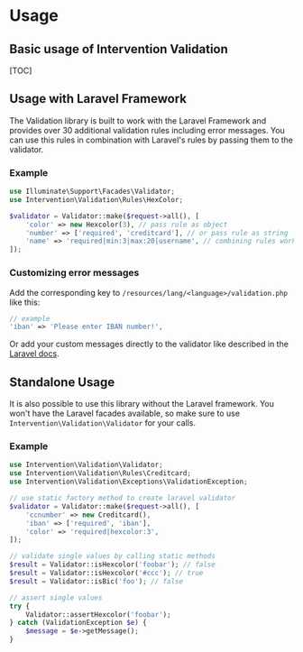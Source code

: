 # Usage
## Basic usage of Intervention Validation

[TOC]

## Usage with Laravel Framework

The Validation library is built to work with the Laravel Framework and provides over 30 additional validation rules including error messages. You can use this rules in combination with Laravel's rules by passing them to the validator.

### Example

```php
use Illuminate\Support\Facades\Validator;
use Intervention\Validation\Rules\HexColor;

$validator = Validator::make($request->all(), [
    'color' => new Hexcolor(3), // pass rule as object
    'number' => ['required', 'creditcard'], // or pass rule as string
    'name' => 'required|min:3|max:20|username', // combining rules works as well
]);
```

### Customizing error messages

Add the corresponding key to `/resources/lang/<language>/validation.php` like this:

```php
// example
'iban' => 'Please enter IBAN number!',
```

Or add your custom messages directly to the validator like described in the [Laravel docs](https://laravel.com/docs/8.x/validation#manual-customizing-the-error-messages).


## Standalone Usage

It is also possible to use this library without the Laravel framework. You won't have the Laravel facades available, so make sure to use `Intervention\Validation\Validator` for your calls.

### Example

```php
use Intervention\Validation\Validator;
use Intervention\Validation\Rules\Creditcard;
use Intervention\Validation\Exceptions\ValidationException;

// use static factory method to create laravel validator
$validator = Validator::make($request->all(), [
    'ccnumber' => new Creditcard(),
    'iban' => ['required', 'iban'],
    'color' => 'required|hexcolor:3',
]);

// validate single values by calling static methods
$result = Validator::isHexcolor('foobar'); // false
$result = Validator::isHexcolor('#ccc'); // true
$result = Validator::isBic('foo'); // false

// assert single values
try {
    Validator::assertHexcolor('foobar');
} catch (ValidationException $e) {
    $message = $e->getMessage();
}
```
